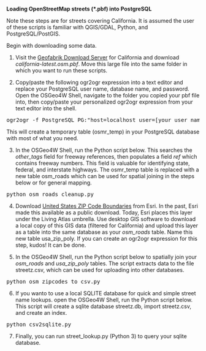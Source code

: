 <b>Loading OpenStreetMap streets (*.pbf) into PostgreSQL</b>

Note these steps are for streets covering California. It is assumed the user of these scripts is familiar with QGIS/GDAL, Python, and PostgreSQL/PostGIS.

Begin with downloading some data.

1. Visit the <a href="https://download.geofabrik.de/north-america/us/california.html">Geofabrik Download Server</a> for California and download 
<i>california-latest.osm.pbf</i>. Move this large file into the same folder in which you want to run these scripts.

2. Copy/paste the following ogr2ogr expression into a text editor and replace your PostgreSQL user name, database name, and password. Open the OSGeo4W Shell, navigate to the folder you copied your pbf file into, then copy/paste your personalized ogr2ogr expression from your text editor into the shell.
<pre>
ogr2ogr -f PostgreSQL PG:"host=localhost user=[your user name] password=[your password] dbname=[your database name]" california-latest.osm.pbf -sql "select osm_id, name, highway, z_order, other_tags from lines where highway is not null" -nln osmr_temp -lco GEOMETRY_NAME=geom
</pre>

This will create a temporary table (osmr_temp) in your PostgreSQL database with most of what you need.

3. In the OSGeo4W Shell, run the Python script below. This searches the <i>other_tags</i> field for freeway references, then populates a field <i>ref</i> which contains freeway numbers. This field is valuable for identifying state, federal, and interstate highways. The osmr_temp table is replaced with a new table osm_roads which can be used for spatial joining in the steps below or for general mapping.
<pre>
python osm_roads_cleanup.py
</pre>

4. Download <a href="https://www.arcgis.com/home/item.html?id=91379236cdca4fd88f3682283f63953e#overview">United States ZIP Code Boundaries</a> from Esri. In the past, Esri made this available as a public download. Today, Esri places this layer under the Living Atlas umbrella. Use desktop GIS software to download a local copy of this GIS data (filtered for California) and upload this layer as a table into the same database as your <i>osm_roads</i> table. Name this new table usa_zip_poly. If you can create an ogr2ogr expression for this step, kudos! It can be done.

5. In the OSGeo4W Shell, run the Python script below to spatially join your <i>osm_roads</i> and <i>usa_zip_poly</i> tables. The script extracts data to the file streetz.csv, which can be used for uploading into other databases.
<pre>
python osm_zipcodes_to_csv.py
</pre>

6. If you wanto to use a local SQLITE database for quick and simple street name lookups. open the OSGeo4W Shell, run the Python script below. This script will create a sqlite database streetz.db, import streetz.csv, and create an index.
<pre>
python csv2sqlite.py
</pre>

7. Finally, you can run street_lookup.py (Python 3) to query your sqlite database.
